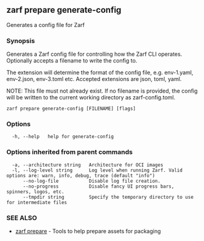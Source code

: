 ## zarf prepare generate-config

Generates a config file for Zarf

### Synopsis

Generates a Zarf config file for controlling how the Zarf CLI operates. Optionally accepts a filename to write the config to.

The extension will determine the format of the config file, e.g. env-1.yaml, env-2.json, env-3.toml etc. 
Accepted extensions are json, toml, yaml.

NOTE: This file must not already exist. If no filename is provided, the config will be written to the current working directory as zarf-config.toml.

```
zarf prepare generate-config [FILENAME] [flags]
```

### Options

```
  -h, --help   help for generate-config
```

### Options inherited from parent commands

```
  -a, --architecture string   Architecture for OCI images
  -l, --log-level string      Log level when running Zarf. Valid options are: warn, info, debug, trace (default "info")
      --no-log-file           Disable log file creation.
      --no-progress           Disable fancy UI progress bars, spinners, logos, etc.
      --tmpdir string         Specify the temporary directory to use for intermediate files
```

### SEE ALSO

* [zarf prepare](zarf_prepare.md)	 - Tools to help prepare assets for packaging

